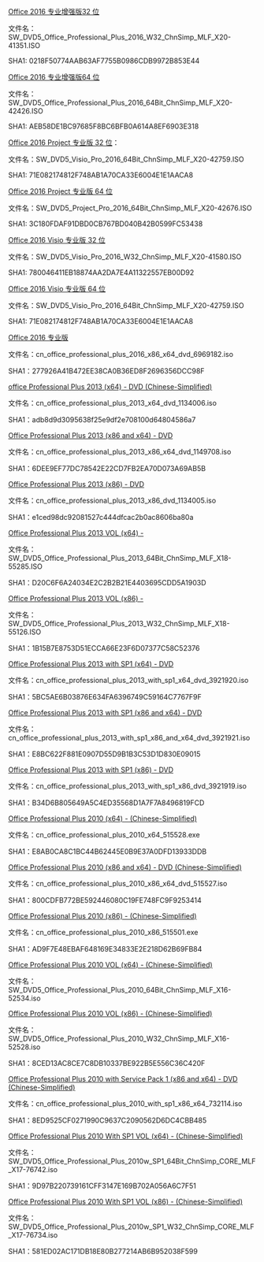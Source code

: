 [Office 2016 专业增强版32 位](ed2k://|file|SW_DVD5_Office_Professional_Plus_2016_W32_ChnSimp_MLF_X20-41351.ISO|986441728|2DE74581C10096137481873B3AD57D43|/)

文件名：SW_DVD5_Office_Professional_Plus_2016_W32_ChnSimp_MLF_X20-41351.ISO

SHA1: 0218F50774AAB63AF7755B0986CDB9972B853E44


[Office 2016 专业增强版64 位](ed2k://|file|SW_DVD5_Office_Professional_Plus_2016_64Bit_ChnSimp_MLF_X20-42426.ISO|1123452928|31087A00FF67D4F5B4CBF4AA07C3433B|/)

文件名：SW_DVD5_Office_Professional_Plus_2016_64Bit_ChnSimp_MLF_X20-42426.ISO

SHA1: AEB58DE1BC97685F8BC6BFB0A614A8EF6903E318


[Office 2016 Project 专业版 32 位](ed2k://|file|SW_DVD5_Project_Pro_2016_W32_ChnSimp_MLF_X20-41511.ISO|555210752|CA3BD5F8C7B3E263105B041DDD4104AB|/)：

文件名：SW_DVD5_Visio_Pro_2016_64Bit_ChnSimp_MLF_X20-42759.ISO

SHA1: 71E082174812F748AB1A70CA33E6004E1E1AACA8


[Office 2016 Project 专业版 64 位](ed2k://|file|SW_DVD5_Project_Pro_2016_64Bit_ChnSimp_MLF_X20-42676.ISO|647157760|0BBBF20CA3A5F61A819586ADCE6E4DCB|/)

文件名：SW_DVD5_Project_Pro_2016_64Bit_ChnSimp_MLF_X20-42676.ISO

SHA1: 3C180FDAF91DBD0CB767BD040B42B0599FC53438


[Office 2016 Visio 专业版 32 位](ed2k://|file|SW_DVD5_Visio_Pro_2016_W32_ChnSimp_MLF_X20-41580.ISO|609447936|91EB248558F236AA66D234EA03FAD9A9|/)

文件名：SW_DVD5_Visio_Pro_2016_W32_ChnSimp_MLF_X20-41580.ISO

SHA1: 780046411EB18874AA2DA7E4A11322557EB00D92


[Office 2016 Visio 专业版 64 位](ed2k://|file|SW_DVD5_Visio_Pro_2016_64Bit_ChnSimp_MLF_X20-42759.ISO|714913792|FC930AB97B366B3595FC2F28ABAC2A6F|/)

文件名：SW_DVD5_Visio_Pro_2016_64Bit_ChnSimp_MLF_X20-42759.ISO

SHA1: 71E082174812F748AB1A70CA33E6004E1E1AACA8


[Office 2016 专业版](ed2k://|file|cn_office_professional_plus_2016_x86_x64_dvd_6969182.iso|2588266496|27EEA4FE4BB13CD0ECCDFC24167F9E01|/)

文件名：cn_office_professional_plus_2016_x86_x64_dvd_6969182.iso

SHA1：277926A41B472EE38CA0B36ED8F2696356DCC98F


[office Professional Plus 2013 (x64) - DVD (Chinese-Simplified)](ed2k://|file|cn_office_professional_plus_2013_x64_dvd_1134006.iso|914106368|E5FBAE9EE9CB35D5E777EA78F7F50410|/)

文件名：cn_office_professional_plus_2013_x64_dvd_1134006.iso

SHA1：adb8d9d3095638f25e9df2e708100d64804586a7


[Office Professional Plus 2013 (x86 and x64) - DVD](ed2k://|file|cn_office_professional_plus_2013_x86_x64_dvd_1149708.iso|1720600576|BA3E545BF895AC06172E780B777F1C0A|/)

文件名：cn_office_professional_plus_2013_x86_x64_dvd_1149708.iso

SHA1：6DEE9EF77DC78542E22CD7FB2EA70D073A69AB5B


[Office Professional Plus 2013 (x86) - DVD](ed2k://|file|cn_office_professional_plus_2013_x86_dvd_1134005.iso|806250496|2BD6850AF868C040A16C74BD36A01858|/)

文件名：cn_office_professional_plus_2013_x86_dvd_1134005.iso

SHA1：e1ced98dc92081527c444dfcac2b0ac8606ba80a


[Office Professional Plus 2013 VOL (x64) -](ed2k://|file|SW_DVD5_Office_Professional_Plus_2013_64Bit_ChnSimp_MLF_X18-55285.ISO|958879744|678EF5DD83F825E97FB710996E0BA597|/)

文件名：SW_DVD5_Office_Professional_Plus_2013_64Bit_ChnSimp_MLF_X18-55285.ISO
	
SHA1：D20C6F6A24034E2C2B2B21E4403695CDD5A1903D


[Office Professional Plus 2013 VOL (x86) -](ed2k://|file|SW_DVD5_Office_Professional_Plus_2013_W32_ChnSimp_MLF_X18-55126.ISO|850122752|72F01530B3A9C320E166A1A412F1D869|/)

文件名：SW_DVD5_Office_Professional_Plus_2013_W32_ChnSimp_MLF_X18-55126.ISO

SHA1：1B15B7E8753D51ECCA66E23F6D07377C58C52376


[Office Professional Plus 2013 with SP1 (x64) - DVD](ed2k://|file|cn_office_professional_plus_2013_with_sp1_x64_dvd_3921920.iso|980258816|E18C9CF896D65B2778AA1A44C922C377|/)

文件名：cn_office_professional_plus_2013_with_sp1_x64_dvd_3921920.iso

SHA1：5BC5AE6B03876E634FA6396749C59164C7767F9F


[Office Professional Plus 2013 with SP1 (x86 and x64) - DVD](ed2k://|file|cn_office_professional_plus_2013_with_sp1_x86_and_x64_dvd_3921921.iso|1838749696|C2C7DCB43293252480A32F91F21DE3B3|/)

文件名：cn_office_professional_plus_2013_with_sp1_x86_and_x64_dvd_3921921.iso

SHA1：E8BC622F881E0907D55D9B1B3C53D1D830E09015
	

[Office Professional Plus 2013 with SP1 (x86) - DVD](ed2k://|file|cn_office_professional_plus_2013_with_sp1_x86_dvd_3921919.iso|858245120|EA50FF2DE78488DF2646D66FA791164A|/)

文件名：cn_office_professional_plus_2013_with_sp1_x86_dvd_3921919.iso
	
SHA1：B34D6B805649A5C4ED35568D1A7F7A8496819FCD


[Office Professional Plus 2010 (x64) - (Chinese-Simplified)](ed2k://|file|cn_office_professional_plus_2010_x64_515528.exe|912825496|B4F9B4635A6D440DD619592330D246B6|/)

文件名：cn_office_professional_plus_2010_x64_515528.exe

SHA1：E8AB0CA8C1BC44B62445E0B9E37A0DFD13933DDB


[Office Professional Plus 2010 (x86 and x64) - DVD (Chinese-Simplified)](ed2k://|file|cn_office_professional_plus_2010_x86_x64_dvd_515527.iso|1850281984|8CA2D23BCB767EDEE53C7F7455A60C72|/)

文件名：cn_office_professional_plus_2010_x86_x64_dvd_515527.iso

SHA1：800CDFB772BE592446080C19FE748FC9F9253414


[Office Professional Plus 2010 (x86) - (Chinese-Simplified)](ed2k://|file|cn_office_professional_plus_2010_x86_515501.exe|841530616|8DC55422EB5AE6B24BFF1BDE43C7F555|/)

文件名：cn_office_professional_plus_2010_x86_515501.exe

SHA1：AD9F7E48EBAF648169E34833E2E218D62B69FB84


[Office Professional Plus 2010 VOL (x64) - (Chinese-Simplified)](ed2k://|file|SW_DVD5_Office_Professional_Plus_2010_64Bit_ChnSimp_MLF_X16-52534.iso|1009090560|C0BADE6BE073CC00609E6CA16D0C62AC|/)

文件名：SW_DVD5_Office_Professional_Plus_2010_64Bit_ChnSimp_MLF_X16-52534.iso


[Office Professional Plus 2010 VOL (x86) - (Chinese-Simplified)](ed2k://|file|SW_DVD5_Office_Professional_Plus_2010_W32_ChnSimp_MLF_X16-52528.iso|926285824|3FE784EF02E56648D0920E7D5CA5A9A3|/)

文件名：SW_DVD5_Office_Professional_Plus_2010_W32_ChnSimp_MLF_X16-52528.iso

SHA1：8CED13AC8CE7C8DB10337BE922B5E556C36C420F


[Office Professional Plus 2010 with Service Pack 1 (x86 and x64) - DVD (Chinese-Simplified)](ed2k://|file|cn_office_professional_plus_2010_with_sp1_x86_x64_732114.iso|2939512832|7A118C7E70D022C54D27E6C3B9C72C36|/)

文件名：cn_office_professional_plus_2010_with_sp1_x86_x64_732114.iso

SHA1：8ED9525CF0271990C9637C2090562D6DC4CBB485


[Office Professional Plus 2010 With SP1 VOL (x64) - (Chinese-Simplified)](ed2k://|file|SW_DVD5_Office_Professional_Plus_2010w_SP1_64Bit_ChnSimp_CORE_MLF_X17-76742.iso|1612515328|032320121E0EE36D8F0C32EC89CA0AB9|/)

文件名：SW_DVD5_Office_Professional_Plus_2010w_SP1_64Bit_ChnSimp_CORE_MLF_X17-76742.iso

SHA1：9D97B220739161CFF3147E169B702A056A6C7F51


[Office Professional Plus 2010 With SP1 VOL (x86) - (Chinese-Simplified)](ed2k://|file|SW_DVD5_Office_Professional_Plus_2010w_SP1_W32_ChnSimp_CORE_MLF_X17-76734.iso|1412091904|79B75EE3F629A1BD925E6C0AEFDECA10|/)

文件名：SW_DVD5_Office_Professional_Plus_2010w_SP1_W32_ChnSimp_CORE_MLF_X17-76734.iso

SHA1：581ED02AC171DB18E80B277214AB6B952038F599
